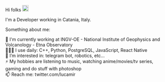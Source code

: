 Hi folks <img src="https://user-images.githubusercontent.com/1303154/88677602-1635ba80-d120-11ea-84d8-d263ba5fc3c0.gif" width="20px"/>

I'm a Developer working in Catania, Italy.

Something about me:

🏢 I'm currently working at INGV-OE - National Institute of Geophysics and Volcanology - Etna Observatory<br>
👨🏻‍💻 I use daily: C++, Python, PostgreSQL, JavaScript, React Native<br>
👀 I’m interested in: telegram bot, robotics, etc...<br>
⚡️ My hobbies are listening to music, watching anime/movies/tv series, gaming and do stuff with photoshop<br>
📫 Reach me: twitter.com/lucamir<br>

<!---
lucamir/lucamir is a ✨ special ✨ repository because its `README.md` (this file) appears on your GitHub profile.
You can click the Preview link to take a look at your changes.
--->
